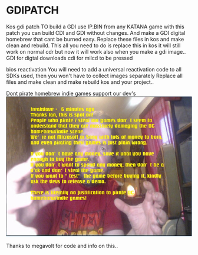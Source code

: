 # GDIPATCH
Kos gdi patch
TO build a GDI use IP.BIN from any KATANA game
with this patch you can build CDI and GDI without changes.
And make a GDI digital homebrew that cant be burned easy.
Replace these files in kos and make clean and rebuild.
This all you need to do is replace this in kos it will still work on normal cdr but now it will work also when you make a gdi
image.. GDI for digtal downloads cdi for milcd to be pressed

bios reactivation
You will  need to add a universal reactivation code to all SDKs used, then you won't have to collect images separately
Replace all files and make clean and make rebuild kos and your project..

Dont pirate homebrew indie games support our dev's
<img src="ian111.jpg" class="img-responsive" alt=""> </div>

Thanks to megavolt for code and info on this..
